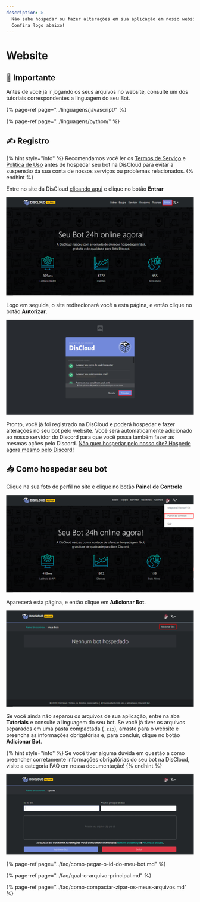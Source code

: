 ```yaml
---
description: >-
  Não sabe hospedar ou fazer alterações em sua aplicação em nosso website?
  Confira logo abaixo!
---
```


# Website

## 📜 Importante

Antes de você já ir jogando os seus arquivos no website, consulte um dos tutoriais correspondentes a linguagem do seu Bot.

{% page-ref page="../linguagens/javascript/" %}

{% page-ref page="../linguagens/python/" %}

## ✍ Registro

{% hint style="info" %}
Recomendamos você ler os [Termos de Serviço](../../terms.md) e [Política de Uso](../../policy.md) antes de hospedar seu bot na DisCloud para evitar a suspensão da sua conta de nossos serviços ou problemas relacionados.
{% endhint %}

Entre no site da DisCloud [clicando aqui](https://discloudbot.com) e clique no botão **Entrar**

![](../../.gitbook/assets/image%20%2815%29.png)

Logo em seguida, o site redirecionará você a esta página, e então clique no botão **Autorizar**.

![](../../.gitbook/assets/image%20%2828%29.png)

Pronto, você já foi registrado na DisCloud e poderá hospedar e fazer alterações no seu bot pelo website. Você será automaticamente adicionado ao nosso servidor do Discord para que você possa também fazer as mesmas ações pelo Discord. [Não quer hospedar pelo nosso site? Hospede agora mesmo pelo Discord!](discord.md)

## 📥 Como hospedar seu bot

Clique na sua foto de perfil no site e clique no botão **Painel de Controle**

![](../../.gitbook/assets/image%20%2814%29.png)

Aparecerá esta página, e então clique em **Adicionar Bot**.

![](../../.gitbook/assets/image%20%2827%29.png)

Se você ainda não separou os arquivos de sua aplicação, entre na aba **Tutoriais** e consulte a linguagem do seu bot. Se você já tiver os arquivos separados em uma pasta compactada \(`.zip`\), arraste para o website e preencha as informações obrigatórias e, para concluir, clique no botão **Adicionar Bot**.

{% hint style="info" %}
Se você tiver alguma dúvida em questão a como preencher corretamente informações obrigatórias do seu bot na DisCloud, visite a categoria FAQ em nossa documentação!
{% endhint %}

![](../../.gitbook/assets/image%20%2844%29.png)

{% page-ref page="../faq/como-pegar-o-id-do-meu-bot.md" %}

{% page-ref page="../faq/qual-o-arquivo-principal.md" %}

{% page-ref page="../faq/como-compactar-zipar-os-meus-arquivos.md" %}

